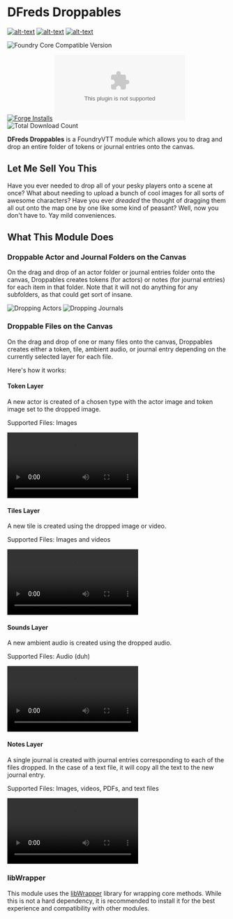 # DFreds Droppables

[![alt-text](https://img.shields.io/badge/-Patreon-%23f96854?style=for-the-badge)](https://www.patreon.com/dfreds)
[![alt-text](https://img.shields.io/badge/-Buy%20Me%20A%20Coffee-%23ff813f?style=for-the-badge)](https://www.buymeacoffee.com/dfreds)
[![alt-text](https://img.shields.io/badge/-Discord-%235662f6?style=for-the-badge)](https://discord.gg/Wq8AEV9bWb)

![Foundry Core Compatible Version](https://img.shields.io/badge/dynamic/json.svg?url=https://raw.githubusercontent.com/DFreds/dfreds-droppables/main/static/module.json&label=Foundry%20Version&query=$.compatibility.verified&colorB=ff6400&style=for-the-badge)

[![Forge Installs](https://img.shields.io/badge/dynamic/json?label=Forge%20Installs&query=package.installs&suffix=%25&url=https://forge-vtt.com/api/bazaar/package/dfreds-droppables&colorB=68a74f&style=for-the-badge)](https://forge-vtt.com/bazaar#package=dfreds-droppables)
![Latest Release Download Count](https://img.shields.io/github/downloads/DFreds/dfreds-droppables/latest/dfreds-droppables.zip?color=2b82fc&label=LATEST%20DOWNLOADS&style=for-the-badge)
![Total Download Count](https://img.shields.io/github/downloads/DFreds/dfreds-droppables/total?color=2b82fc&label=TOTAL%20DOWNLOADS&style=for-the-badge)

__DFreds Droppables__ is a FoundryVTT module which allows you to drag and drop an entire folder of tokens or journal entries onto the canvas.

## Let Me Sell You This

Have you ever needed to drop all of your pesky players onto a scene at once? What about needing to upload a bunch of cool images for all sorts of awesome characters? Have you ever _dreaded_ the thought of dragging them all out onto the map one by one like some kind of peasant? Well, now you don't have to. Yay mild conveniences.

## What This Module Does

### Droppable Actor and Journal Folders on the Canvas

On the drag and drop of an actor folder or journal entries folder onto the canvas, Droppables creates tokens (for actors) or notes (for journal entries) for each item in that folder. Note that it will not do anything for any subfolders, as that could get sort of insane.

![Dropping Actors](docs/droppables.gif)
![Dropping Journals](docs/droppables2.gif)

### Droppable Files on the Canvas

On the drag and drop of one or many files onto the canvas, Droppables creates either a token, tile, ambient audio, or journal entry depending on the currently selected layer for each file.

Here's how it works:

#### Token Layer

A new actor is created of a chosen type with the actor image and token image set to the dropped image.

Supported Files: Images

![Dropping Tokens](docs/droppable-tokens.mp4)

#### Tiles Layer

A new tile is created using the dropped image or video.

Supported Files: Images and videos

![Dropping Tiles](docs/droppable-tiles.mp4)

#### Sounds Layer

A new ambient audio is created using the dropped audio.

Supported Files: Audio (duh)

![Dropping Sounds](docs/droppable-sounds.mp4)

#### Notes Layer

A single journal is created with journal entries corresponding to each of the files dropped. In the case of a text file, it will copy all the text to the new journal entry.

Supported Files: Images, videos, PDFs, and text files

![Dropping Notes](docs/droppable-notes.mp4)

### libWrapper

This module uses the [libWrapper](https://github.com/ruipin/fvtt-lib-wrapper) library for wrapping core methods. While this is not a hard dependency, it is recommended to install it for the best experience and compatibility with other modules.
